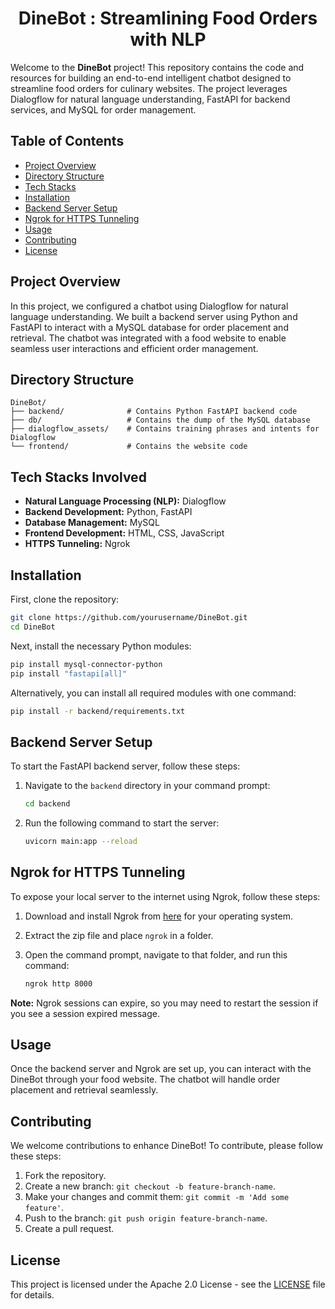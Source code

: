 <h1 align="center">DineBot : Streamlining Food Orders with NLP</h1>

Welcome to the **DineBot** project! This repository contains the code and resources for building an end-to-end intelligent chatbot designed to streamline food orders for culinary websites. The project leverages Dialogflow for natural language understanding, FastAPI for backend services, and MySQL for order management.

## Table of Contents

- [Project Overview](#project-overview)
- [Directory Structure](#directory-structure)
- [Tech Stacks](#tech-stacks-involved)
- [Installation](#installation)
- [Backend Server Setup](#backend-server-setup)
- [Ngrok for HTTPS Tunneling](#ngrok-for-https-tunneling)
- [Usage](#usage)
- [Contributing](#contributing)
- [License](#license)

## Project Overview

In this project, we configured a chatbot using Dialogflow for natural language understanding. We built a backend server using Python and FastAPI to interact with a MySQL database for order placement and retrieval. The chatbot was integrated with a food website to enable seamless user interactions and efficient order management.

## Directory Structure

```
DineBot/
├── backend/              # Contains Python FastAPI backend code
├── db/                   # Contains the dump of the MySQL database
├── dialogflow_assets/    # Contains training phrases and intents for Dialogflow
└── frontend/             # Contains the website code
```

## Tech Stacks Involved

- **Natural Language Processing (NLP):** Dialogflow
- **Backend Development:** Python, FastAPI
- **Database Management:** MySQL
- **Frontend Development:** HTML, CSS, JavaScript
- **HTTPS Tunneling:** Ngrok

## Installation

First, clone the repository:

```bash
git clone https://github.com/yourusername/DineBot.git
cd DineBot
```

Next, install the necessary Python modules:

```bash
pip install mysql-connector-python
pip install "fastapi[all]"
```

Alternatively, you can install all required modules with one command:

```bash
pip install -r backend/requirements.txt
```

## Backend Server Setup

To start the FastAPI backend server, follow these steps:

1. Navigate to the `backend` directory in your command prompt:

    ```bash
    cd backend
    ```

2. Run the following command to start the server:

    ```bash
    uvicorn main:app --reload
    ```

## Ngrok for HTTPS Tunneling

To expose your local server to the internet using Ngrok, follow these steps:

1. Download and install Ngrok from [here](https://ngrok.com/download) for your operating system.
2. Extract the zip file and place `ngrok` in a folder.
3. Open the command prompt, navigate to that folder, and run this command:

    ```bash
    ngrok http 8000
    ```

**Note:** Ngrok sessions can expire, so you may need to restart the session if you see a session expired message.

## Usage

Once the backend server and Ngrok are set up, you can interact with the DineBot through your food website. The chatbot will handle order placement and retrieval seamlessly.

## Contributing

We welcome contributions to enhance DineBot! To contribute, please follow these steps:

1. Fork the repository.
2. Create a new branch: `git checkout -b feature-branch-name`.
3. Make your changes and commit them: `git commit -m 'Add some feature'`.
4. Push to the branch: `git push origin feature-branch-name`.
5. Create a pull request.

## License

This project is licensed under the Apache 2.0 License - see the [LICENSE](LICENSE) file for details.
